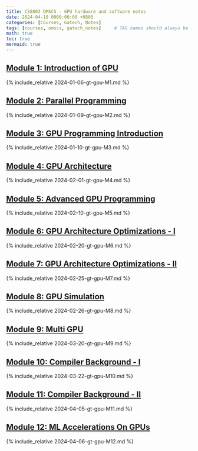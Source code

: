 ```yaml
---
title: CS8803 OMSCS - GPU hardware and software notes
date: 2024-04-10 0000:00:00 +0800
categories: [Courses, Gatech, Notes]
tags: [courses, omscs, gatech_notes]     # TAG names should always be lowercase
math: true
toc: true
mermaid: true
---
```


##  [Module 1: Introduction of GPU](../gt-gpu-M1)

{% include_relative 2024-01-06-gt-gpu-M1.md %}

##  [Module 2: Parallel Programming](../gt-gpu-M2)

{% include_relative 2024-01-09-gt-gpu-M2.md %}

##  [Module 3: GPU Programming Introduction](../gt-gpu-M3)

{% include_relative 2024-01-10-gt-gpu-M3.md %}

## [Module 4: GPU Architecture](../gt-gpu-M4)

{% include_relative 2024-02-01-gt-gpu-M4.md %}

## [Module 5: Advanced GPU Programming](../gt-gpu-M5)

{% include_relative 2024-02-10-gt-gpu-M5.md %}

## [Module 6: GPU Architecture Optimizations - I](../gt-gpu-M6)

{% include_relative 2024-02-20-gt-gpu-M6.md %}

## [Module 7: GPU Architecture Optimizations - II](../gt-gpu-M7)

{% include_relative 2024-02-25-gt-gpu-M7.md %}

## [Module 8: GPU Simulation](../gt-gpu-M8)

{% include_relative 2024-02-26-gt-gpu-M8.md %}

## [Module 9: Multi GPU](../gt-gpu-M9)

{% include_relative 2024-03-20-gt-gpu-M9.md %}

## [Module 10: Compiler Background - I](../gt-gpu-M10)

{% include_relative 2024-03-22-gt-gpu-M10.md %}

## [Module 11: Compiler Background - II](../gt-gpu-M11)

{% include_relative 2024-04-05-gt-gpu-M11.md %}

## [Module 12: ML Accelerations On GPUs](../gt-gpu-M12)

{% include_relative 2024-04-06-gt-gpu-M12.md %}
